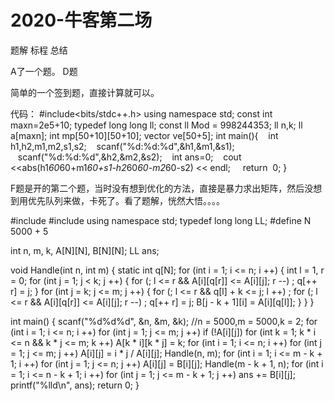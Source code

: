 # 2020-牛客第二场
题解 标程 总结

A了一个题。 D题

简单的一个签到题，直接计算就可以。

代码：
#include<bits/stdc++.h>
using namespace std;
const int maxn=2e5+10;
typedef long long ll;
const ll Mod = 998244353;
ll n,k;
ll a[maxn];
int mp[50+10][50+10];
vector<int> ve[50+5];
int main(){
   int h1,h2,m1,m2,s1,s2;
   scanf("%d:%d:%d",&h1,&m1,&s1);
   scanf("%d:%d:%d",&h2,&m2,&s2);
   int ans=0;
   cout <<abs(h1*60*60+m1*60+s1-h2*60*60-m2*60-s2) << endl;
    return  0;
}


F题是开的第二个题，当时没有想到优化的方法，直接是暴力求出矩阵，然后没想到用优先队列来做，卡死了。看了题解，恍然大悟。。。。

#include <cstdio>
#include <algorithm>
using namespace std;
typedef long long LL;
#define N 5000 + 5

int n, m, k, A[N][N], B[N][N];
LL ans;

void Handle(int n, int m)
{
	static int q[N];
	for (int i = 1; i <= n; i ++)
	{
		int l = 1, r = 0;
		for (int j = 1; j < k; j ++)
		{
			for (; l <= r && A[i][q[r]] <= A[i][j]; r --) ;
			q[++ r] = j;
		}
		for (int j = k; j <= m; j ++)
		{
			for (; l <= r && q[l] + k <= j; l ++) ;
			for (; l <= r && A[i][q[r]] <= A[i][j]; r --) ;
			q[++ r] = j;
			B[j - k + 1][i] = A[i][q[l]];
		}
	}
}

int main()
{
	scanf("%d%d%d", &n, &m, &k);
	//n = 5000,m = 5000,k = 2;
	for (int i = 1; i <= n; i ++)
		for (int j = 1; j <= m; j ++)
			if (!A[i][j])
				for (int k = 1; k * i <= n && k * j <= m; k ++)
					A[k * i][k * j] = k;
	for (int i = 1; i <= n; i ++)
		for (int j = 1; j <= m; j ++)
			A[i][j] = i * j / A[i][j];
	Handle(n, m);
	for (int i = 1; i <= m - k + 1; i ++)
		for (int j = 1; j <= n; j ++)
			A[i][j] = B[i][j];
	Handle(m - k + 1, n);
	for (int i = 1; i <= n - k + 1; i ++)
		for (int j = 1; j <= m - k + 1; j ++)
			ans += B[i][j];
	printf("%lld\n", ans);
	return 0;
}




